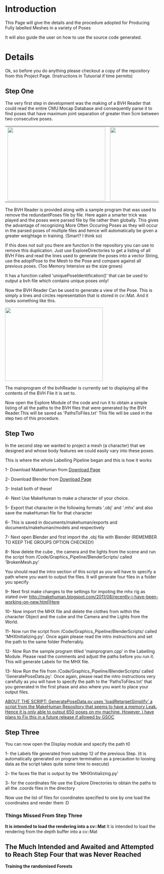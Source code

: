 # Introduction #

This Page will give the details and the procedure adopted for Producing Fully labelled Meshes in a variety of Poses

It will also guide the user on how to use the source code generated.


# Details #

Ok, so before you do anything please checkout a copy of the repository from this Project Page. (Instructions in Tutuorial if time permits)

## Step One ##

The very first step in development was the making of a BVH Reader that could read the entire CMU Mocap Database and consequently parse it to find poses that have maximum joint separation of greater then 5cm between two consecutive poses.


<table>
<tr>
<td>
<img width='320' height='240' src='http://opencv-kinect.googlecode.com/svn/wiki/Images/PoseDifference1.jpg' />
</td>
<td>
<img width='320' height='240' src='http://opencv-kinect.googlecode.com/svn/wiki/Images/PoseDifference2.jpg' />
</td>
</tr>
</table>

The BVH Reader is provided along with a sample program that was used to remove the redundantPoses file by file. Here again a smarter trick was played and the poses were parsed file by file rather then globally. This gives the advantage of recognizing More Often Occuring Poses as they will occur in the parsed poses of multiple files and hence will automatically be given a greater weightage in training. (Smart? I think so)

If this does not suit you there are function in the repository you can use to remove this duplication. Just use ExploreDirectories to get a listing of all BVH Files and read the lines used to generate the poses into a vector String, use the adoptPose to the Mesh to the Pose and compare against all previous poses. (Too Memory Intensive as the size grows)

It has a function called 'uniquePoseIdentification()' that can be used to output a bvh file which contains unique poses only!

Now the BVH Reader Can be used to generate a view of the Pose. This is simply a lines and circles representation that is stored in cv::Mat. And
it looks something like this.

<img width='320' height='240' src='http://opencv-kinect.googlecode.com/svn/wiki/Images/BVHReader.jpg' />

The mainprogram of the bvhReader is currently set to displaying all the contents of the BVH File it is set to.

Now open the Explore Module of the code and run it to obtain a simple listing of all the paths to the BVH files that were generated by the BVH  Reader.This will be saved as 'PathsToFiles.txt' This file will be used in the step two of this procedure.


## Step Two ##

In the second step we wanted to project a mesh (a character) that we designed and whose body features we could easily vary into these poses.

This is where the whole Labelling Pipeline began and this is how it works

1- Download MakeHuman from [Download Page](https://sites.google.com/site/makehumandocs/download|MakeHuman)

2- Download Blender from [Download Page](http://www.blender.org/download/get-blender/|Blender)

3- Install both of these!

4- Next Use MakeHuman to make a character of your choice.

5- Export that character in the following formats '.obj' and '.mhx' and also save the makeHuman file for that character

6- This is saved in documents/makehuman/exports and documents/makehuman/models and respectively

7- Next open Blender and first import the .obj file with Blender (REMEMBER TO KEEP THE GROUPS OPTION CHECKED!)

8- Now delete the cube , the camera and the lights from the scene and run the script from /Code/Graphics\_Pipeline/BlenderScripts/ called 'BrokenMesh.py'

You should read the intro section of this script as you will have to specify a path where you want to output the files. It will generate four files in a folder you specify

9- Next first make changes to the settings for impoting the mhx rig as stated over http://makehuman.blogspot.com/2011/08/recently-i-have-been-working-on-new.html|Here

10- Now import the MHX file and delete the clothes from within the character Object and the cube and the Camera and the Lights from the World.

11- Now run the script from /Code/Graphics\_Pipeline/BlenderScripts/ called 'MHXInitializing.py'. Once again please read the intro instructions and set the path to the same folder Preferrably.

12- Now Run the sample program titled 'mainprogram.cpp' in the Labelling Module. Please read the comments and adjust the paths before you run it.
This will generate Labels for the MHX file.

13- Now Run the file from /Code/Graphics\_Pipeline/BlenderScripts/ called 'GeneratePoseData.py'. Once again, please read the intro instructions very carefully as you will have to specify the path to the 'PathsToFiles.txt' that you generated in the first phase and also where you want to place your output files.

[ABOUT THE SCRIPT: GeneratePoseData.py uses 'loadRetargetSimplify' a script from the MakeHuman Repository that seems to have a memory Leak. Hence it is only able to output 650 poses on my machine. However, i have plans to Fix this in a future release if allowed by GSOC](NOTE.md)


## Step Three ##

You can now open the Display module and specify the path t0

1- the Labels file generated from substep 12 of the previous Step. (it is automatically generated on program termination as a precaution to loosing data as the script takes quite some time to execute)

2- the faces file that is output by the 'MHXInitializing.py'

3- for the coordinates file use the Explore Directories to obtain the paths to all the .coords files in the directory


Now use the list of files for coordinates specified to one by one load the coordinates and render them :D

### Things Missed From Step Three ###
**It is intended to load the rendering into a cv::Mat** It is intended to load the rendering from the depth buffer into a cv::Mat


## The Much Intended and Awaited and Attempted to Reach Step Four that was Never Reached ##
**Training the randomised Forests**


